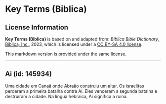 # Key Terms (Biblica)

## License Information

**Key Terms (Biblica)** is based on and adapted from: _Biblica Bible Dictionary_, [Biblica, Inc.](https://www.biblica.com/), 2023, which is licensed under a [CC BY-SA 4.0 license](https://creativecommons.org/licenses/by-sa/4.0/legalcode.en).

This markdown version is provided under the same license.



--------------------------------

## Ai (id: 145934)

Uma cidade em Canaã onde Abraão construiu um altar. Os israelitas perderam a primeira batalha contra Ai. Eles venceram a segunda batalha e destruíram a cidade. Na língua hebraica, Ai significa a ruína.


